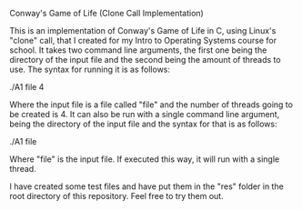 Conway's Game of Life (Clone Call Implementation)

This is an implementation of Conway's Game of Life in C, using Linux's "clone" call, that I created for my Intro to Operating Systems course for school. It takes two command line arguments, the first one being the directory of the input file and the second being the amount of threads to use. The syntax for running it is as follows:

./A1 file 4

Where the input file is a file called "file" and the number of threads going to be created is 4. It can also be run with a single command line argument, being the directory of the input file and the syntax for that is as follows:

./A1 file

Where "file" is the input file. If executed this way, it will run with a single thread.

I have created some test files and have put them in the "res" folder in the root directory of this repository. Feel free to try them out.
